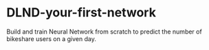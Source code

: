 # DLND-your-first-network
 Build and train Neural Network from scratch to predict the number of bikeshare users on a given day.
